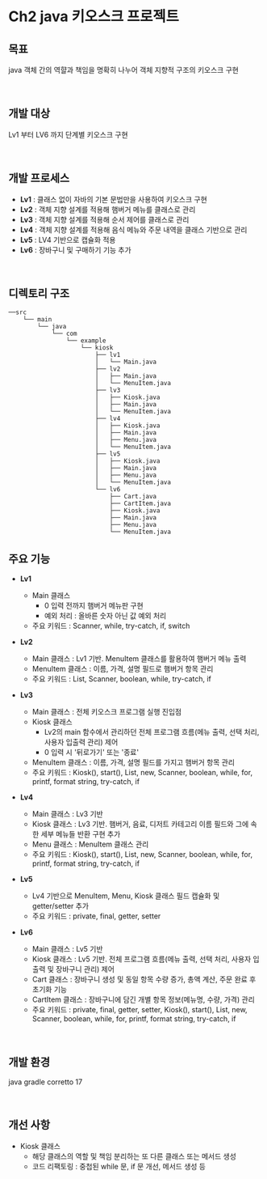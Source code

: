 # Ch2 java 키오스크 프로젝트

## 목표
java 객체 간의 역햘과 책임을 명확히 나누어 객체 지향적 구조의 키오스크 구현

<br>

## 개발 대상
Lv1 부터 LV6 까지 단계별 키오스크 구현

<br>

## 개발 프로세스
- **Lv1** : 클래스 없이 자바의 기본 문법만을 사용하여 키오스크 구현
- **Lv2** : 객체 지향 설계를 적용해 햄버거 메뉴를 클래스로 관리
- **Lv3** : 객체 지향 설계를 적용해 순서 제어를 클래스로 관리
- **Lv4** : 객체 지향 설계를 적용해 음식 메뉴와 주문 내역을 클래스 기반으로 관리
- **Lv5** : LV4 기반으로 캡슐화 적용
- **Lv6** : 장바구니 및 구매하기 기능 추가

<br>

## 디렉토리 구조
```
──src
    └── main
        └── java
            └── com
                └── example
                    └── kiosk
                        ├── lv1
                        │   └── Main.java
                        ├── lv2
                        │   ├── Main.java
                        │   └── MenuItem.java
                        ├── lv3
                        │   ├── Kiosk.java
                        │   ├── Main.java
                        │   └── MenuItem.java
                        ├── lv4
                        │   ├── Kiosk.java
                        │   ├── Main.java
                        │   ├── Menu.java
                        │   └── MenuItem.java
                        ├── lv5
                        │   ├── Kiosk.java
                        │   ├── Main.java
                        │   ├── Menu.java
                        │   └── MenuItem.java
                        └── lv6
                            ├── Cart.java
                            ├── CartItem.java
                            ├── Kiosk.java
                            ├── Main.java
                            ├── Menu.java
                            └── MenuItem.java
```

## 주요 기능
- **Lv1**
  - Main 클래스 
    - 0 입력 전까지 햄버거 메뉴판 구현
    - 예외 처리 : 올바른 숫자 아닌 값 예외 처리
  - 주요 키워드 : Scanner, while, try-catch, if, switch
 
- **Lv2**  
  - Main 클래스 : Lv1 기반. MenuItem 클래스를 활용하여 햄버거 메뉴 출력
  - MenuItem 클래스 : 이름, 가격, 설명 필드로 햄버거 항목 관리 
  - 주요 키워드 : List, Scanner, boolean, while, try-catch, if
 
- **Lv3**  
  - Main 클래스 : 전체 키오스크 프로그램 실행 진입점
  - Kiosk 클래스
    - Lv2의 main 함수에서 관리하던 전체 프로그램 흐름(메뉴 출력, 선택 처리, 사용자 입출력 관리) 제어
    - 0 입력 시 '뒤로가기' 또는 '종료' 
  - MenuItem 클래스 : 이름, 가격, 설명 필드를 가지고 햄버거 항목 관리 
  - 주요 키워드 : Kiosk(), start(), List, new, Scanner, boolean, while, for, printf, format string, try-catch, if

- **Lv4**  
  - Main 클래스 : Lv3 기반
  - Kiosk 클래스 : Lv3 기반. 햄버거, 음료, 디저트 카테고리 이름 필드와 그에 속한 세부 메뉴들 반환 구현 추가
  - Menu 클래스 : MenuItem 클래스 관리
  - 주요 키워드 : Kiosk(), start(), List, new, Scanner, boolean, while, for, printf, format string, try-catch, if
 
- **Lv5**  
  - Lv4 기반으로 MenuItem, Menu, Kiosk 클래스 필드 캡슐화 및 getter/setter 추가
  - 주요 키워드 : private, final, getter, setter
 
- **Lv6**  
  - Main 클래스 : Lv5 기반
  - Kiosk 클래스 : Lv5 기반. 전체 프로그램 흐름(메뉴 출력, 선택 처리, 사용자 입출력 및 장바구니 관리) 제어
  - Cart 클래스 : 장바구니 생성 및 동일 항목 수량 증가, 총액 계산, 주문 완료 후 초기화 기능
  - CartItem 클래스 : 장바구니에 담긴 개별 항목 정보(메뉴명, 수량, 가격) 관리
  - 주요 키워드 : private, final, getter, setter, Kiosk(), start(), List, new, Scanner, boolean, while, for, printf, format string, try-catch, if

<br>

## 개발 환경
java gradle corretto 17

<br>

## 개선 사항
- Kiosk 클래스
  - 해당 클래스의 역할 및 책임 분리하는 또 다른 클래스 또는 메서드 생성
  - 코드 리팩토링 : 중첩된 while 문, if 문 개선, 메서드 생성 등 


